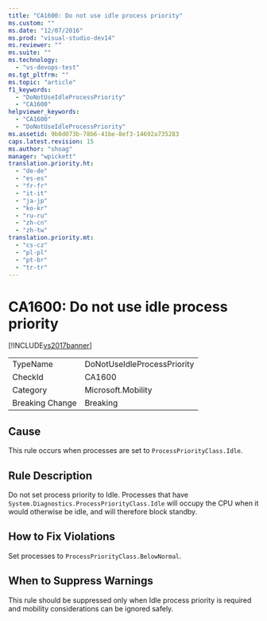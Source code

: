```yaml
---
title: "CA1600: Do not use idle process priority"
ms.custom: ""
ms.date: "12/07/2016"
ms.prod: "visual-studio-dev14"
ms.reviewer: ""
ms.suite: ""
ms.technology: 
  - "vs-devops-test"
ms.tgt_pltfrm: ""
ms.topic: "article"
f1_keywords: 
  - "DoNotUseIdleProcessPriority"
  - "CA1600"
helpviewer_keywords: 
  - "CA1600"
  - "DoNotUseIdleProcessPriority"
ms.assetid: 9b0d073b-78b6-41be-8ef3-14692a735283
caps.latest.revision: 15
ms.author: "shoag"
manager: "wpickett"
translation.priority.ht: 
  - "de-de"
  - "es-es"
  - "fr-fr"
  - "it-it"
  - "ja-jp"
  - "ko-kr"
  - "ru-ru"
  - "zh-cn"
  - "zh-tw"
translation.priority.mt: 
  - "cs-cz"
  - "pl-pl"
  - "pt-br"
  - "tr-tr"
---
```

# CA1600: Do not use idle process priority
[!INCLUDE[vs2017banner](../code-quality/includes/vs2017banner.md)]

|||  
|-|-|  
|TypeName|DoNotUseIdleProcessPriority|  
|CheckId|CA1600|  
|Category|Microsoft.Mobility|  
|Breaking Change|Breaking|  
  
## Cause  
 This rule occurs when processes are set to `ProcessPriorityClass.Idle`.  
  
## Rule Description  
 Do not set process priority to Idle. Processes that have `System.Diagnostics.ProcessPriorityClass.Idle` will occupy the CPU when it would otherwise be idle, and will therefore block standby.  
  
## How to Fix Violations  
 Set processes to `ProcessPriorityClass.BelowNormal`.  
  
## When to Suppress Warnings  
 This rule should be suppressed only when Idle process priority is required and mobility considerations can be ignored safely.